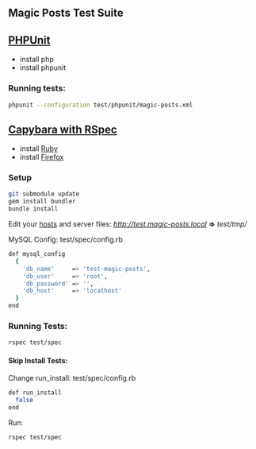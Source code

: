 Magic Posts Test Suite
--------

## [PHPUnit](https://github.com/sebastianbergmann/phpunit/)

* install php
* install phpunit

### Running tests:
```bash
phpunit --configuration test/phpunit/magic-posts.xml
```

## [Capybara with RSpec](https://github.com/jnicklas/capybara)

* install [Ruby](http://www.ruby-lang.org/)
* install [Firefox](http://www.mozilla.org/firefox/)

### Setup

```bash
git submodule update
gem install bundler
bundle install
```

Edit your [hosts](http://en.wikipedia.org/wiki/Hosts_\(file\)) and server files:
*http://test.magic-posts.local* **=>** *test/tmp/*

MySQL Config: test/spec/config.rb
```bash
def mysql_config
  {
    'db_name'     => 'test-magic-posts',
    'db_user'     => 'root',
    'db_password' => '',
    'db_host'     => 'localhost'
  }
end
```

### Running Tests:
```bash
rspec test/spec
```

#### Skip Install Tests:

Change run_install: test/spec/config.rb
```bash
def run_install
  false
end
```

Run:
```bash
rspec test/spec
```